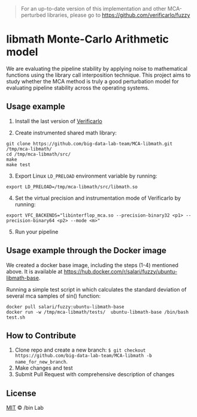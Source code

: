 >For an up-to-date version of this implementation and other MCA-perturbed libraries, please go 
>to https://github.com/verificarlo/fuzzy

# libmath Monte-Carlo Arithmetic model
We are evaluating the pipeline stability by applying noise to mathematical functions 
using the library call interposition technique. This project aims to study whether 
the MCA method is truly a good perturbation model for evaluating pipeline stability 
across the operating systems.

## Usage example

1) Install the last version of [Verificarlo](https://github.com/verificarlo/verificarlo)

2) Create instrumented shared math library:
```
git clone https://github.com/big-data-lab-team/MCA-libmath.git /tmp/mca-libmath/
cd /tmp/mca-libmath/src/
make
make test
```

3) Export Linux `LD_PRELOAD` environment variable by running:
```
export LD_PRELOAD=/tmp/mca-libmath/src/libmath.so
```

4) Set the virtual precision and instrumentation mode of Verificarlo by running:
```
export VFC_BACKENDS="libinterflop_mca.so --precision-binary32 <p1> --precision-binary64 <p2> --mode <m>"
```

5) Run your pipeline

## Usage example through the Docker image

We created a docker base image, including the steps (1-4) mentioned above. It is available at https://hub.docker.com/r/salari/fuzzy/ubuntu-libmath-base.

Running a simple test script in which calculates the standard deviation of several mca samples of sin() function:

```
docker pull salari/fuzzy:ubuntu-libmath-base
docker run -w /tmp/mca-libmath/tests/  ubuntu-libmath-base /bin/bash test.sh
```

## How to Contribute

1. Clone repo and create a new branch: `$ git checkout https://github.com/big-data-lab-team/MCA-libmath -b name_for_new_branch`.
2. Make changes and test
3. Submit Pull Request with comprehensive description of changes


## License

[MIT](LICENSE) © /bin Lab
